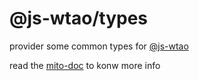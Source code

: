 # @js-wtao/types

provider some common types for [@js-wtao](https://github.com/mitojs/mitojs)


read the [mito-doc](https://mitojs.github.io/mito-doc/#/sdk/guide/introduction) to konw more info
